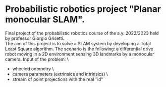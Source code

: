 # Probabilistic robotics project "Planar monocular SLAM".
Final project of the probabilistic robotics course of the a.y. 2022/2023 held by professor Giorgio Grisetti. 
\
The aim of this project is to solve a SLAM system by developing a Total Least Square algorithm. The scenario is the following: a differential drive robot moving in a 2D environment sensing 3D landmarks by a monocular camera.
Input of the problem:
\
 - wheeled odometry
 \
 - camera parameters (extrinsics and intrinsics)
 \
 - stream of point projections with the real "id"

